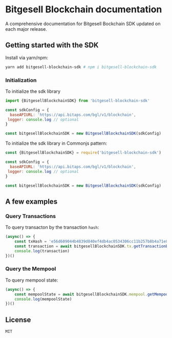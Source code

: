 # Bitgesell Blockchain documentation
A comprehensive documentation for Bitgesell Bockchain SDK updated on each major release.

## Getting started with the SDK

Install via yarn/npm:
```sh
yarn add bitgesell-blockchain-sdk # npm i bitgesell-blockchain-sdk 
```

### Initialization

To initialize the sdk library

```javascript
import {BitgesellBlockchainSDK} from 'bitgesell-blockchain-sdk'

const sdkConfig = {
  baseAPIURL: 'https://api.bitaps.com/bgl/v1/blockchain',
 logger: console.log // optional
}

const bitgesellBlockchainSDK = new BitgesellBlockchainSDK(sdkConfig)
```

To initialize the sdk library in Commonjs pattern:

```javascript
const {BitgesellBlockchainSDK} = require('bitgesell-blockchain-sdk')

const sdkConfig = {
  baseAPIURL: 'https://api.bitaps.com/bgl/v1/blockchain',
 logger: console.log // optional
}

const bitgesellBlockchainSDK = new BitgesellBlockchainSDK(sdkConfig)
```
## A few examples

### Query Transactions
To query transacton by the transaction `hash`:

```javascript
(async() => {
    const txHash = 'e56d609044b4839d840ef4db4ac0534306cc11b257b8b4a71e8fb7491aaca9a9'
    const transaction = await bitgesellBlockchainSDK.tx.getTransactionByHash(txHash)
    console.log(transaction)
})()
```
### Query the Mempool
To query mempool state:

```javascript
(async() => {
    const mempoolState = await bitgesellBlockchainSDK.mempool.getMempoolState()
    console.log(mempoolState)
})()
```

## License
`MIT`